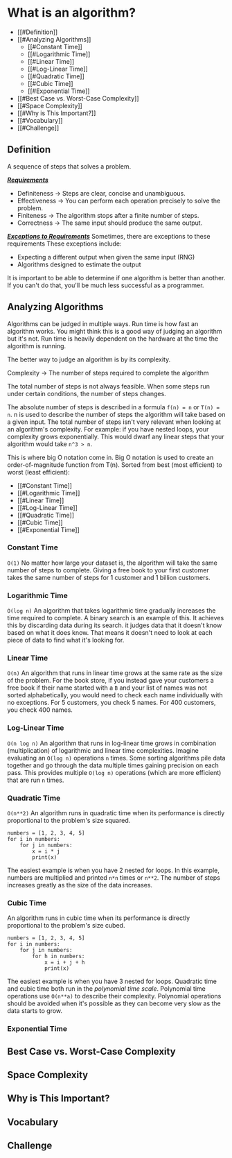 # What is an algorithm?
- [[#Definition]]
- [[#Analyzing Algorithms]]
	- [[#Constant Time]]
	- [[#Logarithmic Time]]
	- [[#Linear Time]]
	- [[#Log-Linear Time]]
	- [[#Quadratic Time]]
	- [[#Cubic Time]]
	- [[#Exponential Time]]
- [[#Best Case vs. Worst-Case Complexity]]
- [[#Space Complexity]]
- [[#Why is This Important?]]
- [[#Vocabulary]]
- [[#Challenge]]

## Definition
A sequence of steps that solves a problem.

***<u>Requirements</u>***
- Definiteness -> Steps are clear, concise and unambiguous.
- Effectiveness -> You can perform each operation precisely to solve the problem.
- Finiteness -> The algorithm stops after a finite number of steps.
- Correctness -> The same input should produce the same output.

***<u>Exceptions to Requirements</u>***
Sometimes, there are exceptions to these requirements
These exceptions include:
- Expecting a different output when given the same input (RNG)
- Algorithms designed to estimate the output

It is important to be able to determine if one algorithm is better than another. If you can't do that, you'll be much less successful as a programmer.
## Analyzing Algorithms
Algorithms can be judged in multiple ways. Run time is how fast an algorithm works. You might think this is a good way of judging an algorithm but it's not. Run time is heavily dependent on the hardware at the time the algorithm is running.

The better way to judge an algorithm is by its complexity.

Complexity -> The number of steps required to complete the algorithm

The total number of steps is not always feasible. When some steps run under certain conditions, the number of steps changes.

The absolute number of steps is described in a formula `f(n) = n` or `T(n) = n`.
n is used to describe the number of steps the algorithm will take based on a given input.
The total number of steps isn't very relevant when looking at an algorithm's complexity. For example: if you have nested loops, your complexity grows exponentially. This would dwarf any linear steps that your algorithm would take `n^3 > n`.

This is where big O notation come in. Big O notation is used to create an order-of-magnitude function from T(n). Sorted from best (most efficient) to worst (least efficient):
- [[#Constant Time]]
- [[#Logarithmic Time]]
- [[#Linear Time]]
- [[#Log-Linear Time]]
- [[#Quadratic Time]]
- [[#Cubic Time]]
- [[#Exponential Time]]
### Constant Time
`O(1)`
No matter how large your dataset is, the algorithm will take the same number of steps to complete. Giving a free book to your first customer takes the same number of steps for 1 customer and 1 billion customers.
### Logarithmic Time
`O(log n)`
An algorithm that takes logarithmic time gradually increases the time required to complete. A binary search is an example of this. It achieves this by discarding data during its search. it judges data that it doesn't know based on what it does know. That means it doesn't need to look at each piece of data to find what it's looking for.
### Linear Time
`O(n)`
An algorithm that runs in linear time grows at the same rate as the size of the problem. For the book store, if you instead gave your customers a free book if their name started with a `B` and your list of names was not sorted alphabetically, you would need to check each name individually with no exceptions. For 5 customers, you check 5 names. For 400 customers, you check 400 names.
### Log-Linear Time
`O(n log n)`
An algorithm that runs in log-linear time grows in combination (multiplication) of logarithmic and linear time complexities. Imagine evaluating an `O(log n)` operations `n` times. Some sorting algorithms pile data together and go through the data multiple times gaining precision on each pass. This provides multiple `O(log n)` operations (which are more efficient) that are run `n` times.
### Quadratic Time
`O(n**2)`
An algorithm runs in quadratic time when its performance is directly proportional to the problem's size squared.
```
numbers = [1, 2, 3, 4, 5]
for i in numbers:
	for j in numbers:
		x = i * j
		print(x)
```
The easiest example is when you have 2 nested for loops. In this example, numbers are multiplied and printed `n*n` times or `n**2`. The number of steps increases greatly as the size of the data increases.
### Cubic Time
An algorithm runs in cubic time when its performance is directly proportional to the problem's size cubed.
```
numbers = [1, 2, 3, 4, 5]
for i in numbers:
	for j in numbers:
		for h in numbers:
			x = i + j + h
			print(x)
```
The easiest example is when you have 3 nested for loops. Quadratic time and cubic time both run in the *polynomial time scale*. Polynomial time operations use `O(n**a)` to describe their complexity. Polynomial operations should be avoided when it's possible as they can become very slow as the data starts to grow.
### Exponential Time

## Best Case vs. Worst-Case Complexity
## Space Complexity
## Why is This Important?
## Vocabulary
## Challenge
